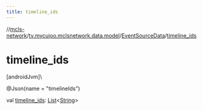 ```yaml
---
title: timeline_ids
---
```

//[mcls-network](../../../index.html)/[tv.mycujoo.mclsnetwork.data.model](../index.html)/[EventSourceData](index.html)/[timeline_ids](timeline_ids.html)



# timeline_ids



[androidJvm]\




@Json(name = &quot;timelineIds&quot;)



val [timeline_ids](timeline_ids.html): [List](https://kotlinlang.org/api/latest/jvm/stdlib/kotlin.collections/-list/index.html)&lt;[String](https://kotlinlang.org/api/latest/jvm/stdlib/kotlin/-string/index.html)&gt;




